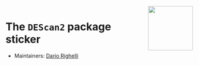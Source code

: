 <img src="DEScan2.png" align="right" alt="" width="120" />

# The `DEScan2` package sticker

* Maintainers: [Dario Righelli](https://github.com/drighelli)

